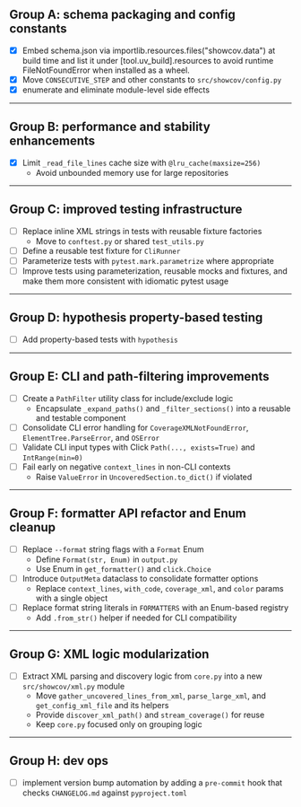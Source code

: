 ## Group A: schema packaging and config constants

- [x] Embed schema.json via importlib.resources.files("showcov.data") at build time and list it under [tool.uv_build].resources to avoid runtime FileNotFoundError when installed as a wheel.
- [x] Move `CONSECUTIVE_STEP` and other constants to `src/showcov/config.py`
- [x] enumerate and eliminate module-level side effects

---

## Group B: performance and stability enhancements

- [x] Limit `_read_file_lines` cache size with `@lru_cache(maxsize=256)`
  - Avoid unbounded memory use for large repositories

---

## Group C: improved testing infrastructure

- [ ] Replace inline XML strings in tests with reusable fixture factories
  - Move to `conftest.py` or shared `test_utils.py`
- [ ] Define a reusable test fixture for `CliRunner`
- [ ] Parameterize tests with `pytest.mark.parametrize` where appropriate
- [ ] Improve tests using parameterization, reusable mocks and fixtures, and make them more consistent with idiomatic pytest usage

---

## Group D: hypothesis property-based testing

- [ ] Add property-based tests with `hypothesis`

---

## Group E: CLI and path-filtering improvements

- [ ] Create a `PathFilter` utility class for include/exclude logic
  - Encapsulate `_expand_paths()` and `_filter_sections()` into a reusable and testable component
- [ ] Consolidate CLI error handling for `CoverageXMLNotFoundError`, `ElementTree.ParseError`, and `OSError`
- [ ] Validate CLI input types with Click `Path(..., exists=True)` and `IntRange(min=0)`
- [ ] Fail early on negative `context_lines` in non-CLI contexts
  - Raise `ValueError` in `UncoveredSection.to_dict()` if violated

---

## Group F: formatter API refactor and Enum cleanup

- [ ] Replace `--format` string flags with a `Format` Enum
  - Define `Format(str, Enum)` in `output.py`
  - Use Enum in `get_formatter()` and `click.Choice`
- [ ] Introduce `OutputMeta` dataclass to consolidate formatter options
  - Replace `context_lines`, `with_code`, `coverage_xml`, and `color` params with a single object
- [ ] Replace format string literals in `FORMATTERS` with an Enum-based registry
  - Add `.from_str()` helper if needed for CLI compatibility

---

## Group G: XML logic modularization

- [ ] Extract XML parsing and discovery logic from `core.py` into a new `src/showcov/xml.py` module
  - Move `gather_uncovered_lines_from_xml`, `parse_large_xml`, and `get_config_xml_file` and its helpers
  - Provide `discover_xml_path()` and `stream_coverage()` for reuse
  - Keep `core.py` focused only on grouping logic

---

## Group H: dev ops
- [ ] implement version bump automation by adding a `pre-commit` hook that checks `CHANGELOG.md` against `pyproject.toml`
